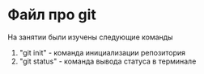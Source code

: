 # Файл про git

На занятии были изучены следующие команды

1. "git init" - команда инициализации репозитория
2. "git status" - команда вывода статуса в терминале